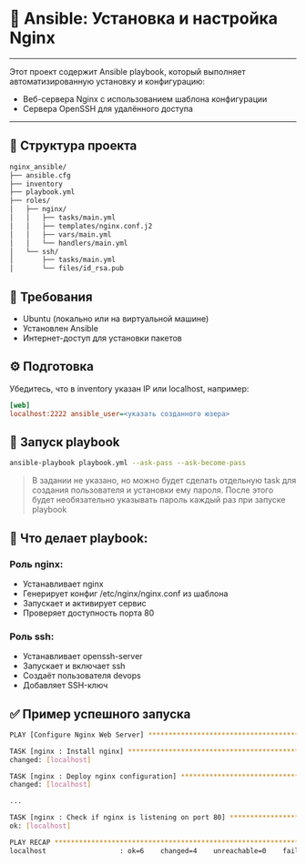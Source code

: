 # 📘 Ansible: Установка и настройка Nginx

---

Этот проект содержит Ansible playbook, который выполняет автоматизированную установку и конфигурацию:

- Веб-сервера Nginx с использованием шаблона конфигурации
- Сервера OpenSSH для удалённого доступа

---

## 📁 Структура проекта
```bash
nginx_ansible/
├── ansible.cfg
├── inventory
├── playbook.yml
├── roles/
│   ├── nginx/
│   │   ├── tasks/main.yml
│   │   ├── templates/nginx.conf.j2
│   │   ├── vars/main.yml
│   │   └── handlers/main.yml
│   └── ssh/
│       ├── tasks/main.yml
│       └── files/id_rsa.pub
```

## 🧰 Требования
- Ubuntu (локально или на виртуальной машине)
- Установлен Ansible
- Интернет-доступ для установки пакетов

## ⚙️ Подготовка

Убедитесь, что в inventory указан IP или localhost, например:

```ini
[web]
localhost:2222 ansible_user=<указать созданного юзера>
```

## 🚀 Запуск playbook
```bash
ansible-playbook playbook.yml --ask-pass --ask-become-pass
```

> В задании не указано, но можно будет сделать отдельную task для создания пользователя и установки ему пароля. После этого будет необязательно указывать пароль каждый раз при запуске playbook
 
## 📄 Что делает playbook:

### Роль nginx:

- Устанавливает nginx
- Генерирует конфиг /etc/nginx/nginx.conf из шаблона
- Запускает и активирует сервис
- Проверяет доступность порта 80

### Роль ssh:
- Устанавливает openssh-server
- Запускает и включает ssh
- Создаёт пользователя devops
- Добавляет SSH-ключ

## ✅ Пример успешного запуска
```bash
PLAY [Configure Nginx Web Server] *********************************************

TASK [nginx : Install nginx] **************************************************
changed: [localhost]

TASK [nginx : Deploy nginx configuration] *************************************
changed: [localhost]

...

TASK [nginx : Check if nginx is listening on port 80] *************************
ok: [localhost]

PLAY RECAP ********************************************************************
localhost                  : ok=6    changed=4    unreachable=0    failed=0
```
